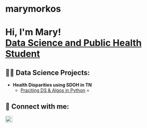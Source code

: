 # marymorkos
<h1>Hi, I'm Mary! <br/><a href="https://github.com/marymorkos"></a><a href="https://www.linkedin.com/in/marymorkos/">Data Science and Public Health Student</a>

<h2>👨‍💻 Data Science Projects:</h2>

- <b> Health Disparities using SDOH in TN</b>
  - [Praciting DS & Algos in Python](https://github.com/joshmadakor1/Algorithms-Practice)
=

<h2> 🤳 Connect with me:</h2>

[<img align="left" alt="MaryMorkos| LinkedIn" width="22px" src="https://cdn.jsdelivr.net/npm/simple-icons@v3/icons/linkedin.svg" />][linkedin]


[linkedin]: https://www.linkedin.com/in/marymorkos

<!--
**joshmadakor1/joshmadakor1** is a ✨ _special_ ✨ repository because its `README.md` (this file) appears on your GitHub profile.

Here are some ideas to get you started:

- 🔭 I’m currently working on ...
- 🌱 I’m currently learning ...
- 👯 I’m looking to collaborate on ...
- 🤔 I’m looking for help with ...
- 💬 Ask me about ...
- 📫 How to reach me: ...
- 😄 Pronouns: ...
- ⚡ Fun fact: ...
-->
